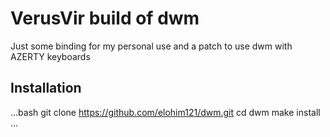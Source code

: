 # VerusVir build of dwm
Just some binding for my personal use and a patch to use dwm with AZERTY keyboards

## Installation 

...bash
git clone https://github.com/elohim121/dwm.git
cd dwm
make install
...
